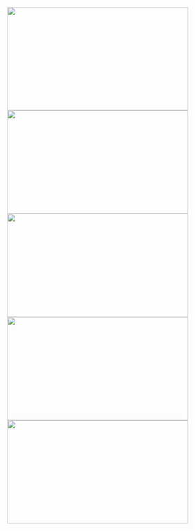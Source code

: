 <img src="https://github.com/dilsad-erdogan/Drone-Takip-Sistemi/assets/74006598/1d032a42-831d-4c7e-9fad-a6cfc4f4a2d5" width="420" height="240" /> 
<img src="https://github.com/dilsad-erdogan/Drone-Takip-Sistemi/assets/74006598/0d91b192-5bc8-4654-a1be-d263576e5376" width="420" height="240" /> 
<img src="https://github.com/dilsad-erdogan/Drone-Takip-Sistemi/assets/74006598/134c85b2-c0f0-405e-826b-b6d66477a71a" width="420" height="240" /> 
<img src="https://github.com/dilsad-erdogan/Drone-Takip-Sistemi/assets/74006598/c8ab81fc-4b54-427c-a98a-063f50864a8e" width="420" height="240" /> 
<img src="https://github.com/dilsad-erdogan/Drone-Takip-Sistemi/assets/74006598/84c71ce0-e2e4-4e42-833d-521f01d61b11" width="420" height="240" /> 
